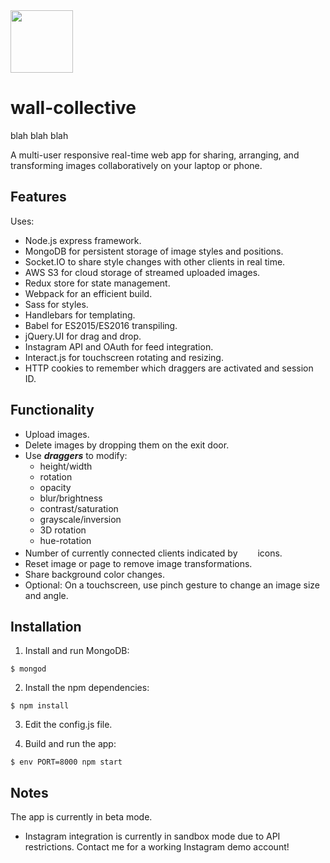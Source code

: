 
<img src="https://raw.githubusercontent.com/andigan/whatadrag/master/wall-collective.jpg" width="100" />

# wall-collective

blah blah blah

A multi-user responsive real-time web app for sharing, arranging, and transforming images collaboratively on your laptop or phone.

## Features  

Uses:

- Node.js express framework.
- MongoDB for persistent storage of image styles and positions.
- Socket.IO to share style changes with other clients in real time.
- AWS S3 for cloud storage of streamed uploaded images.
- Redux store for state management.
- Webpack for an efficient build.
- Sass for styles.
- Handlebars for templating.
- Babel for ES2015/ES2016 transpiling.
- jQuery.UI for drag and drop.
- Instagram API and OAuth for feed integration.
- Interact.js for touchscreen rotating and resizing.
- HTTP cookies to remember which draggers are activated and session ID.

## Functionality

- Upload images.
- Delete images by dropping them on the exit door.
- Use **_draggers_** to modify:
  - height/width
  - rotation
  - opacity
  - blur/brightness
  - contrast/saturation
  - grayscale/inversion
  - 3D rotation
  - hue-rotation
- Number of currently connected clients indicated by <img src="https://raw.githubusercontent.com/andigan/whatadrag/master/public/icons/person-icon.png" width="8" height="17" /><img src="https://raw.githubusercontent.com/andigan/whatadrag/master/public/icons/person-icon.png" width="8" height="17" /><img src="https://raw.githubusercontent.com/andigan/whatadrag/master/public/icons/person-icon.png" width="8" height="17" /> icons.
- Reset image or page to remove image transformations.
- Share background color changes.
- Optional: On a touchscreen, use pinch gesture to change an image size and angle.

## Installation

1. Install and run MongoDB:

  ```
  $ mongod
  ```
2. Install the npm dependencies:

  ```
  $ npm install
  ```
3. Edit the config.js file.

4. Build and run the app:

  ```
  $ env PORT=8000 npm start
  ```

## Notes

The app is currently in beta mode.
- Instagram integration is currently in sandbox mode due to API restrictions.  Contact me for a working Instagram demo account!
